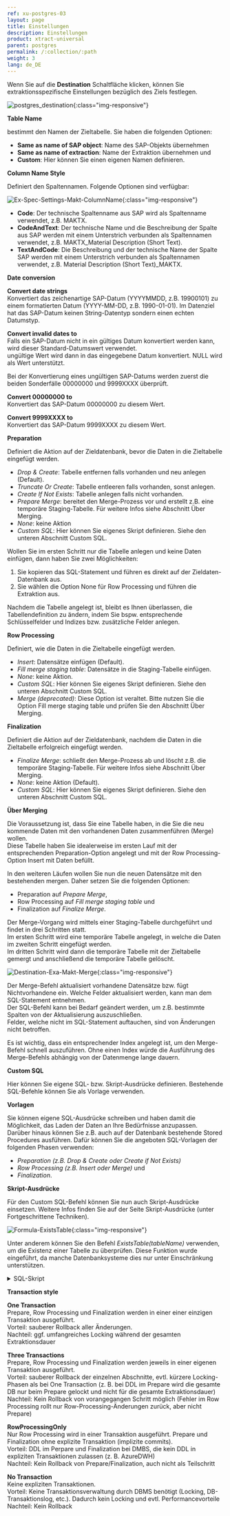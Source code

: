 ```yaml
---
ref: xu-postgres-03
layout: page
title: Einstellungen
description: Einstellungen
product: xtract-universal
parent: postgres
permalink: /:collection/:path
weight: 3
lang: de_DE
---
```


Wenn Sie auf die **Destination** Schaltfläche klicken, können Sie extraktionsspezifische Einstellungen bezüglich des Ziels festlegen.

![postgres_destination](/img/content/xu\postgres_destination.png){:class="img-responsive"}

**Table Name**

bestimmt den Namen der Zieltabelle. Sie haben die folgenden Optionen:
- **Same as name of SAP object**: Name des SAP-Objekts übernehmen
- **Same as name of extraction**: Name der Extraktion übernehmen und
- **Custom**: Hier können Sie einen eigenen Namen definieren.  

**Column Name Style** 

Definiert den Spaltennamen. Folgende Optionen sind verfügbar: 

![Ex-Spec-Settings-Makt-ColumnName](/img/content/Ex-Spec-Settings-Makt-ColumnName.jpg){:class="img-responsive"}

- **Code**: Der technische Spaltenname aus SAP wird als Spaltenname verwendet, z.B. MAKTX.<br>
- **CodeAndText**: Der technische Name und die Beschreibung der Spalte aus SAP werden mit einem Unterstrich verbunden als Spaltennamen verwendet, z.B. MAKTX_Material Description (Short Text).<br>
- **TextAndCode**: Die Beschreibung und der technische Name der Spalte SAP werden mit einem Unterstrich verbunden als Spaltennamen verwendet, z.B. Material Description (Short Text)_MAKTX.

**Date conversion**

**Convert date strings**<br>
Konvertiert das zeichenartige SAP-Datum (YYYYMMDD, z.B. 19900101) zu einem formatierten Datum (YYYY-MM-DD, z.B. 1990-01-01). Im Datenziel hat das SAP-Datum keinen String-Datentyp sondern einen echten Datumstyp.

**Convert invalid dates to**<br>
Falls ein SAP-Datum nicht in ein gültiges Datum konvertiert werden kann, wird dieser Standard-Datumswert verwendet.<br>
ungültige Wert wird dann in das eingegebene Datum konvertiert. NULL wird als Wert unterstützt.

Bei der Konvertierung eines ungültigen SAP-Datums werden zuerst die beiden Sonderfälle 00000000 und 9999XXXX überprüft.

**Convert 00000000 to**<br>
Konvertiert das SAP-Datum 00000000 zu diesem Wert.

**Convert 9999XXXX to**<br>
Konvertiert das SAP-Datum 9999XXXX zu diesem Wert.

**Preparation**

Definiert die Aktion auf der Zieldatenbank, bevor die Daten in die Zieltabelle eingefügt werden.
- *Drop & Create*: Tabelle entfernen falls vorhanden und neu anlegen (Default).
- *Truncate Or Create*: Tabelle entleeren falls vorhanden, sonst anlegen.
- *Create If Not Exists*: Tabelle anlegen falls nicht vorhanden.
- *Prepare Merge*: bereitet den Merge-Prozess vor und erstellt z.B. eine temporäre Staging-Tabelle. Für weitere Infos siehe Abschnitt Über Merging. 
- *None*: keine Aktion
- *Custom SQL*: Hier können Sie eigenes Skript definieren. Siehe den unteren Abschnitt Custom SQL. 

Wollen Sie im ersten Schritt nur die Tabelle anlegen und keine Daten einfügen, dann haben Sie zwei Möglichkeiten:
1. Sie kopieren das SQL-Statement und führen es direkt auf der Zieldaten-Datenbank aus.
2. Sie wählen die Option None für Row Processing und führen die Extraktion aus.

Nachdem die Tabelle angelegt ist, bleibt es Ihnen überlassen, die Tabellendefinition zu ändern, 
indem Sie bspw. entsprechende Schlüsselfelder und Indizes bzw. zusätzliche Felder anlegen.

**Row Processing**

Definiert, wie die Daten in die Zieltabelle eingefügt werden.
- *Insert*: Datensätze einfügen (Default).
- *Fill merge staging table*: Datensätze in die Staging-Tabelle einfügen.
- *None*: keine Aktion.
- *Custom SQL*: Hier können Sie eigenes Skript definieren. Siehe den unteren Abschnitt Custom SQL.
- *Merge (deprecated)*: Diese Option ist veraltet. Bitte nutzen Sie die Option Fill merge staging table und prüfen Sie den Abschnitt Über Merging. 

**Finalization**

Definiert die Aktion auf der Zieldatenbank, nachdem die Daten in die Zieltabelle erfolgreich eingefügt werden.
- *Finalize Merge*: schließt den Merge-Prozess ab und löscht z.B. die temporäre Staging-Tabelle. Für weitere Infos siehe Abschnitt Über Merging. 
- *None*: keine Aktion (Default).
- *Custom SQL*: Hier können Sie eigenes Skript definieren. Siehe den unteren Abschnitt Custom SQL. 

**Über Merging**

Die Voraussetzung ist, dass Sie eine Tabelle haben, in die Sie die neu kommende Daten mit den vorhandenen Daten zusammenführen (Merge) wollen.<br>
Diese Tabelle haben Sie idealerweise im ersten Lauf mit der entsprechenden Preparation-Option angelegt und mit der Row Processing-Option Insert mit Daten befüllt.

In den weiteren Läufen wollen Sie nun die neuen Datensätze mit den bestehenden mergen. 
Daher setzen Sie die folgenden Optionen: 
- Preparation auf *Prepare Merge*, 
- Row Processing auf  *Fill merge staging table* und 
- Finalization auf *Finalize Merge*.

Der Merge-Vorgang wird mittels einer Staging-Tabelle durchgeführt und findet in drei Schritten statt.<br>
Im ersten Schritt wird eine temporäre Tabelle angelegt, in welche die Daten im zweiten Schritt eingefügt werden.<br>
Im dritten Schritt wird dann die temporäre Tabelle mit der Zieltabelle gemergt und anschließend die temporäre Tabelle gelöscht.

![Destination-Exa-Makt-Merge](/img/content/xu/postgres_destination_merging.png){:class="img-responsive"}

Der Merge-Befehl aktualisiert vorhandene Datensätze bzw. fügt Nichtvorhandene ein. Welche Felder aktualisiert werden, kann man dem SQL-Statement entnehmen.<br>
Der SQL-Befehl kann bei Bedarf geändert werden, um z.B. bestimmte Spalten von der Aktualisierung auszuschließen.<br>
Felder, welche nicht im SQL-Statement auftauchen, sind von Änderungen nicht betroffen.

Es ist wichtig, dass ein entsprechender Index angelegt ist, um den Merge-Befehl schnell auszuführen. 
Ohne einen Index würde die Ausführung des Merge-Befehls abhängig von der Datenmenge lange dauern.


**Custom SQL** 

Hier können Sie eigene SQL- bzw. Skript-Ausdrücke definieren. Bestehende SQL-Befehle können Sie als Vorlage verwenden. 

**Vorlagen**

Sie können eigene SQL-Ausdrücke schreiben und haben damit die Möglichkeit, das Laden der Daten an Ihre Bedürfnisse anzupassen. <br>
Darüber hinaus können Sie z.B. auch auf der Datenbank bestehende Stored Procedures ausführen.
Dafür können Sie die angeboten SQL-Vorlagen der folgenden Phasen verwenden:
- *Preparation (z.B. Drop & Create oder Create if Not Exists)* 
- *Row Processing (z.B. Insert oder Merge)* und 
- *Finalization*.

**Skript-Ausdrücke**

Für den Custom SQL-Befehl können Sie nun auch Skript-Ausdrücke einsetzen. Weitere Infos finden Sie auf der Seite Skript-Ausdrücke (unter Fortgeschrittene Techniken).

![Formula-ExistsTable](/img/content/xu/postgres_destination_sql_statement.png){:class="img-responsive"}

Unter anderem können Sie den Befehl *ExistsTable(tableName)* verwenden, um die Existenz einer Tabelle zu überprüfen. Diese Funktion wurde eingeführt, da manche Datenbanksysteme dies nur unter Einschränkung unterstützen.

<details>
<summary>SQL-Skript</summary>
{% highlight sql %}
   if
   (
      ExistsTable("Plants"),
      "TRUNCATE TABLE \"Plants\";",
      "
         CREATE TABLE \"Plants\"
         (
            \"MANDT\" NATIONAL CHARACTER VARYING(3) NOT NULL,
            \"WERKS\" NATIONAL CHARACTER VARYING(4) NOT NULL,
            \"NAME1\" NATIONAL CHARACTER VARYING(30),
            \"BWKEY\" NATIONAL CHARACTER VARYING(4),
            \"KUNNR\" NATIONAL CHARACTER VARYING(10),
            \"LIFNR\" NATIONAL CHARACTER VARYING(10),
            \"FABKL\" NATIONAL CHARACTER VARYING(2),
            \"NAME2\" NATIONAL CHARACTER VARYING(30),
            \"STRAS\" NATIONAL CHARACTER VARYING(30),
            \"PFACH\" NATIONAL CHARACTER VARYING(10),
            \"PSTLZ\" NATIONAL CHARACTER VARYING(10),
            \"ORT01\" NATIONAL CHARACTER VARYING(25),
            \"EKORG\" NATIONAL CHARACTER VARYING(4),
            \"VKORG\" NATIONAL CHARACTER VARYING(4),
            \"CHAZV\" NATIONAL CHARACTER VARYING(1),
            \"KKOWK\" NATIONAL CHARACTER VARYING(1),
            \"KORDB\" NATIONAL CHARACTER VARYING(1),
            \"BEDPL\" NATIONAL CHARACTER VARYING(1),
            \"LAND1\" NATIONAL CHARACTER VARYING(3),
            \"REGIO\" NATIONAL CHARACTER VARYING(3),
            \"COUNC\" NATIONAL CHARACTER VARYING(3),
            \"CITYC\" NATIONAL CHARACTER VARYING(4),
            \"ADRNR\" NATIONAL CHARACTER VARYING(10),
            \"IWERK\" NATIONAL CHARACTER VARYING(4),
            \"TXJCD\" NATIONAL CHARACTER VARYING(15),
            \"VTWEG\" NATIONAL CHARACTER VARYING(2),
            \"SPART\" NATIONAL CHARACTER VARYING(2),
            \"SPRAS\" NATIONAL CHARACTER VARYING(1),
            \"WKSOP\" NATIONAL CHARACTER VARYING(1),
            \"AWSLS\" NATIONAL CHARACTER VARYING(6),
            \"CHAZV_OLD\" NATIONAL CHARACTER VARYING(1),
            \"VLFKZ\" NATIONAL CHARACTER VARYING(1),
            \"BZIRK\" NATIONAL CHARACTER VARYING(6),
            \"ZONE1\" NATIONAL CHARACTER VARYING(10),
            \"TAXIW\" NATIONAL CHARACTER VARYING(1),
            \"BZQHL\" NATIONAL CHARACTER VARYING(1),
            \"LET01\" NUMERIC(3,0),
            \"LET02\" NUMERIC(3,0),
            \"LET03\" NUMERIC(3,0),
            \"TXNAM_MA1\" NATIONAL CHARACTER VARYING(16),
            \"TXNAM_MA2\" NATIONAL CHARACTER VARYING(16),
            \"TXNAM_MA3\" NATIONAL CHARACTER VARYING(16),
            \"BETOL\" CHARACTER(3),
            \"J_1BBRANCH\" NATIONAL CHARACTER VARYING(4),
            \"VTBFI\" NATIONAL CHARACTER VARYING(2),
            \"FPRFW\" NATIONAL CHARACTER VARYING(3),
            \"ACHVM\" NATIONAL CHARACTER VARYING(1),
            \"DVSART\" NATIONAL CHARACTER VARYING(1),
            \"NODETYPE\" NATIONAL CHARACTER VARYING(3),
            \"NSCHEMA\" NATIONAL CHARACTER VARYING(4),
            \"PKOSA\" NATIONAL CHARACTER VARYING(1),
            \"MISCH\" NATIONAL CHARACTER VARYING(1),
            \"MGVUPD\" NATIONAL CHARACTER VARYING(1),
            \"VSTEL\" NATIONAL CHARACTER VARYING(4),
            \"MGVLAUPD\" NATIONAL CHARACTER VARYING(1),
            \"MGVLAREVAL\" NATIONAL CHARACTER VARYING(1),
            \"SOURCING\" NATIONAL CHARACTER VARYING(1),
            \"OILIVAL\" NATIONAL CHARACTER VARYING(1),
            \"OIHVTYPE\" NATIONAL CHARACTER VARYING(1),
            \"OIHCREDIPI\" NATIONAL CHARACTER VARYING(1),
            \"STORETYPE\" NATIONAL CHARACTER VARYING(1),
            \"DEP_STORE\" NATIONAL CHARACTER VARYING(4),
            PRIMARY KEY
            (
               \"MANDT\", 
               \"WERKS\"
            )
         );
      "
   )
{% endhighlight %}
</details>

**Transaction style**

**One Transaction** <br>
Prepare, Row Processing und Finalization werden in einer einer einzigen Transaktion ausgeführt.<br>
Vorteil: sauberer Rollback aller Änderungen.<br>
Nachteil: ggf. umfangreiches Locking während der gesamten Extraktionsdauer 


**Three Transactions**<br>
Prepare, Row Processing und Finalization werden jeweils in einer eigenen Transaktion ausgeführt.<br>
Vorteil: sauberer Rollback der einzelnen Abschnitte, evtl. kürzere Locking-Phasen als bei One Transaction (z. B. bei DDL im Prepare wird die gesamte DB nur beim Prepare gelockt und nicht für die gesamte Extraktionsdauer)<br>
Nachteil: Kein Rollback von vorangegangen Schritt möglich (Fehler im Row Processing rollt nur Row-Processing-Änderungen zurück, aber nicht Prepare) 


**RowProcessingOnly**<br> 
Nur Row Processing wird in einer Transaktion ausgeführt. Prepare und Finalization ohne explizite Transaktion (implizite commits).<br>
Vorteil: DDL im Perpare und Finalization bei DMBS, die kein DDL in expliziten Transaktionen zulassen (z. B. AzureDWH)<br>
Nachteil: Kein Rollback von Prepare/Finalization, auch nicht als Teilschritt 


**No Transaction**<br>
Keine expliziten Transaktionen.<br>
Vorteil: Keine Transaktionsverwaltung durch DBMS benötigt (Locking, DB-Transaktionslog, etc.). Dadurch kein Locking und evtl. Performancevorteile<br>
Nachteil: Kein Rollback

